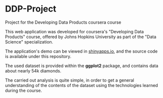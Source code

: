 # DDP-Project
Project for the Developing Data Products coursera course

This web application was developed for coursera's "Developing Data Products" course, offered by Johns Hopkins University as part of the "Data Science" specialization.

The application's demo can be viewed in [shinyapps.io](https://oscarpdr.shinyapps.io/DDP-Project/), and the source code is available under this repository.

The used dataset is provided within the **ggplot2** package, and contains data about nearly 54k diamonds.

The carried out analysis is quite simple, in order to get a general understanding of the contents of the dataset using the  technologies learned during the course.
